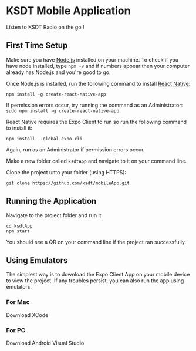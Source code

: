 # KSDT Mobile Application
Listen to KSDT Radio on the go !

## First Time Setup
Make sure you have [Node.js](https://nodejs.org/en/) installed on your machine. To check if you have node installed, type `npm -v` and if numbers appear then your computer already has Node.js and you're good to go.

Once Node.js is installed, run the following command to install [React Native](https://facebook.github.io/react-native/):
```
npm install -g create-react-native-app
```
If permission errors occur, try running the command as an Administrator: `sudo npm install -g create-react-native-app`

React Native requires the Expo Client to run so run the following command to install it:
```
npm install --global expo-cli
```
Again, run as an Administrator if permission errors occur.

Make a new folder called `ksdtApp` and navigate to it on your command line.

Clone the project unto your folder (using HTTPS):
```
git clone https://github.com/ksdt/mobileApp.git
```

## Running the Application
Navigate to the project folder and run it
```
cd ksdtApp
npm start
```
You should see a QR on your command line if the project ran successfully.

## Using Emulators
The simplest way is to download the Expo Client App on your mobile device to view the project.
If any troubles persist, you can also run the app using emulators. 

### For Mac
Download XCode

### For PC
Download Android Visual Studio
